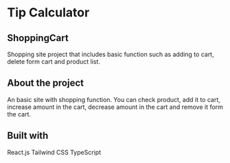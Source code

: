 # Tip Calculator

## ShoppingCart

Shopping site project that includes basic function such as adding to cart, delete form cart and product list.

## About the project

An basic site with shopping function. You can check product, add it to cart, increase amount in the cart, decrease amount in the cart and remove it form the cart.

## Built with

React.js
Tailwind CSS
TypeScript
